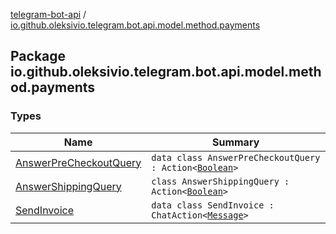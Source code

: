 [telegram-bot-api](../index.md) / [io.github.oleksivio.telegram.bot.api.model.method.payments](./index.md)

## Package io.github.oleksivio.telegram.bot.api.model.method.payments

### Types

| Name | Summary |
|---|---|
| [AnswerPreCheckoutQuery](-answer-pre-checkout-query/index.md) | `data class AnswerPreCheckoutQuery : Action<`[`Boolean`](https://kotlinlang.org/api/latest/jvm/stdlib/kotlin/-boolean/index.html)`>` |
| [AnswerShippingQuery](-answer-shipping-query/index.md) | `class AnswerShippingQuery : Action<`[`Boolean`](https://kotlinlang.org/api/latest/jvm/stdlib/kotlin/-boolean/index.html)`>` |
| [SendInvoice](-send-invoice/index.md) | `data class SendInvoice : ChatAction<`[`Message`](../io.github.oleksivio.telegram.bot.api.model.objects.std/-message/index.md)`>` |
